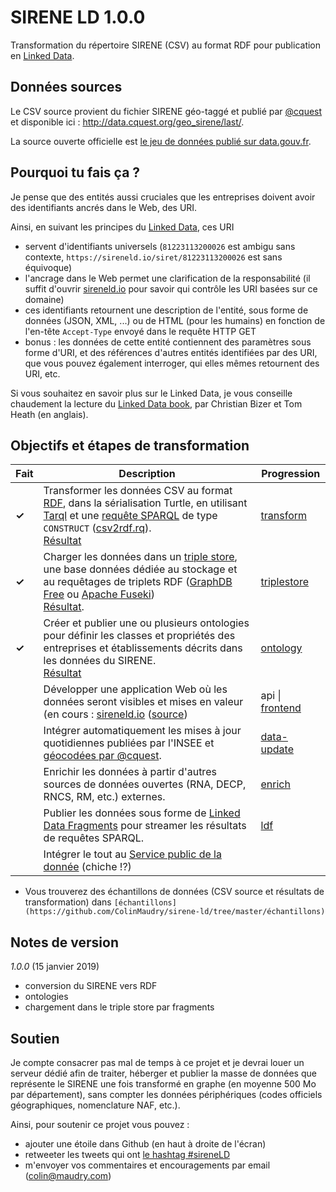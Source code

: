 # SIRENE LD 1.0.0

Transformation du répertoire SIRENE (CSV) au format RDF pour publication en [Linked Data](https://fr.wikipedia.org/wiki/Web_des_donn%C3%A9es#Principes).

## Données sources

Le CSV source provient du fichier SIRENE géo-taggé et publié par [@cquest](https://github.com/cquest) et disponible ici : http://data.cquest.org/geo_sirene/last/.

La source ouverte officielle est [le jeu de données publié sur data.gouv.fr](https://www.data.gouv.fr/fr/datasets/base-sirene-des-entreprises-et-de-leurs-etablissements-siren-siret/).

## Pourquoi tu fais ça ?

Je pense que des entités aussi cruciales que les entreprises doivent avoir des identifiants ancrés dans le Web, des URI.

Ainsi, en suivant les principes du [Linked Data](https://fr.wikipedia.org/wiki/Web_des_donn%C3%A9es#Principes), ces URI

- servent d'identifiants universels (`81223113200026` est ambigu sans contexte, `https://sireneld.io/siret/81223113200026` est sans équivoque)
- l'ancrage dans le Web permet une clarification de la responsabilité (il suffit d'ouvrir [sireneld.io](https://sireneld.io) pour savoir qui contrôle les URI basées sur ce domaine)
- ces identifiants retournent une description de l'entité, sous forme de données (JSON, XML, ...) ou de HTML (pour les humains) en fonction de l'en-tête `Accept-Type` envoyé dans le requête HTTP GET
- bonus : les données de cette entité contiennent des paramètres sous forme d'URI, et des références d'autres entités identifiées par des URI, que vous pouvez également interroger, qui elles mêmes retournent des URI, etc.

Si vous souhaitez en savoir plus sur le Linked Data, je vous conseille chaudement la lecture du [Linked Data book](http://linkeddatabook.com/editions/1.0/), par Christian Bizer et Tom Heath (en anglais).


## Objectifs et étapes de transformation

| Fait  | Description                                                                                                                                                                                                                                                                                                                                                                                                                                               | Progression                                                                                                                        |
| ----- | --------------------------------------------------------------------------------------------------------------------------------------------------------------------------------------------------------------------------------------------------------------------------------------------------------------------------------------------------------------------------------------------------------------------------------------------------------- | ---------------------------------------------------------------------------------------------------------------------------------- |
| **✓** | Transformer les données CSV au format [RDF](https://fr.wikipedia.org/wiki/Resource_Description_Framework), dans la sérialisation Turtle, en utilisant [Tarql](https://github.com/tarql/tarql) et une [requête SPARQL](https://fr.wikipedia.org/wiki/SPARQL) de type `CONSTRUCT` ([csv2rdf.rq](https://github.com/ColinMaudry/sirene-ld/blob/master/sparql/csv2rdf.rq)).<br/>[Résultat](https://github.com/ColinMaudry/sirene-ld/tree/master/échantillons) | [transform](https://github.com/ColinMaudry/sirene-ld/labels/transform)                                                             |
| **✓** | Charger les données dans un [triple store](https://fr.wikipedia.org/wiki/Triplestore), une base données dédiée au stockage et au requêtages de triplets RDF ([GraphDB Free](https://ontotext.com/products/graphdb/editions/) ou [Apache Fuseki](http://jena.apache.org/documentation/fuseki2/))<br/>[Résultat](https://sireneld.io/presentation#sparql).                                                                                                                                                          | [triplestore](https://github.com/ColinMaudry/sirene-ld/labels/triplestore)                                                         |
| **✓** | Créer et publier une ou plusieurs ontologies pour définir les classes et propriétés des entreprises et établissements décrits dans les données du SIRENE.<br/>[Résultat](https://github.com/ColinMaudry/sirene-ld/tree/master/ontologies)                                                                                                                                                                                                                  | [ontology](https://github.com/ColinMaudry/sirene-ld/labels/ontology)                                                               |
|       | Développer une application Web où les données seront visibles et mises en valeur (en cours : [sireneld.io](https://sireneld.io) ([source](https://github.com/colinMaudry/sirene-ld-web))                                                                                                                                                                 | api \| [frontend](https://github.com/ColinMaudry/sirene-ld-web/issues) |
|       | Intégrer automatiquement les mises à jour quotidiennes publiées par l'INSEE et [géocodées par @cquest](http://data.cquest.org/geo_sirene/quotidien/).                                                                                                                                                                                                                                                                                                     | [data-update](https://github.com/ColinMaudry/sirene-ld/labels/data-update)                                                         |
|       | Enrichir les données à partir d'autres sources de données ouvertes (RNA, DECP, RNCS, RM, etc.) externes.                                                                                                                                                                                                                                                                                                                                         | [enrich](https://github.com/ColinMaudry/sirene-ld/labels/enrich)                                                                   |
|       | Publier les données sous forme de [Linked Data Fragments](http://linkeddatafragments.org/) pour streamer les résultats de requêtes SPARQL.                                                                                                                                                                                                                                                                                                                | [ldf](https://github.com/ColinMaudry/sirene-ld/labels/ldf)                                                                         |
|       | Intégrer le tout au [Service public de la donnée](https://www.data.gouv.fr/fr/reference) (chiche !?)                                                                                                                                                                                                                                                                                                                                                      |                                                                                                                                    |

- Vous trouverez des échantillons de données (CSV source et résultats de transformation) dans `[échantillons](https://github.com/ColinMaudry/sirene-ld/tree/master/échantillons)`


## Notes de version

*1.0.0* (15 janvier 2019)

- conversion du SIRENE vers RDF
- ontologies
- chargement dans le triple store par fragments

## Soutien

Je compte consacrer pas mal de temps à ce projet et je devrai louer un serveur dédié afin de traiter, héberger et publier la masse de données que représente le SIRENE une fois transformé en graphe (en moyenne 500 Mo par département), sans compter les données périphériques (codes officiels géographiques, nomenclature NAF, etc.).

Ainsi, pour soutenir ce projet vous pouvez :

- ajouter une étoile dans Github (en haut à droite de l'écran)
- retweeter les tweets qui ont [le hashtag #sireneLD](https://twitter.com/hashtag/sireneLD?f=tweets)
- m'envoyer vos commentaires et encouragements par email ([colin@maudry.com](mailto:colin@maudry.com))
